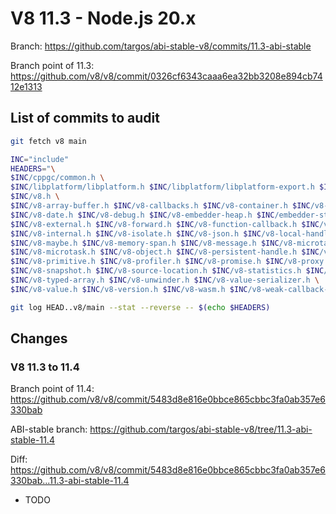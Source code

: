 # V8 11.3 - Node.js 20.x

Branch: <https://github.com/targos/abi-stable-v8/commits/11.3-abi-stable>

Branch point of 11.3: <https://github.com/v8/v8/commit/0326cf6343caaa6ea32bb3208e894cb7412e1313>

## List of commits to audit

```bash
git fetch v8 main

INC="include"
HEADERS="\
$INC/cppgc/common.h \
$INC/libplatform/libplatform.h $INC/libplatform/libplatform-export.h $INC/libplatform/v8-tracing.h \
$INC/v8.h \
$INC/v8-array-buffer.h $INC/v8-callbacks.h $INC/v8-container.h $INC/v8-context.h $INC/v8-data.h \
$INC/v8-date.h $INC/v8-debug.h $INC/v8-embedder-heap.h $INC/embedder-state-scope.h $INC/v8-exception.h $INC/v8-extension.h \
$INC/v8-external.h $INC/v8-forward.h $INC/v8-function-callback.h $INC/v8-function.h $INC/v8-handle-base.h $INC/v8-initialization.h \
$INC/v8-internal.h $INC/v8-isolate.h $INC/v8-json.h $INC/v8-local-handle.h $INC/v8-locker.h \
$INC/v8-maybe.h $INC/v8-memory-span.h $INC/v8-message.h $INC/v8-microtask-queue.h \
$INC/v8-microtask.h $INC/v8-object.h $INC/v8-persistent-handle.h $INC/v8-platform.h $INC/v8-primitive-object.h \
$INC/v8-primitive.h $INC/v8-profiler.h $INC/v8-promise.h $INC/v8-proxy.h $INC/v8-regexp.h $INC/v8-script.h \
$INC/v8-snapshot.h $INC/v8-source-location.h $INC/v8-statistics.h $INC/v8-template.h $INC/v8-traced-handle.h \
$INC/v8-typed-array.h $INC/v8-unwinder.h $INC/v8-value-serializer.h \
$INC/v8-value.h $INC/v8-version.h $INC/v8-wasm.h $INC/v8-weak-callback-info.h $INC/v8config.h"

git log HEAD..v8/main --stat --reverse -- $(echo $HEADERS)
```

## Changes

### V8 11.3 to 11.4

Branch point of 11.4: <https://github.com/v8/v8/commit/5483d8e816e0bbce865cbbc3fa0ab357e6330bab>

ABI-stable branch: <https://github.com/targos/abi-stable-v8/tree/11.3-abi-stable-11.4>

Diff: <https://github.com/v8/v8/commit/5483d8e816e0bbce865cbbc3fa0ab357e6330bab...11.3-abi-stable-11.4>

- TODO
